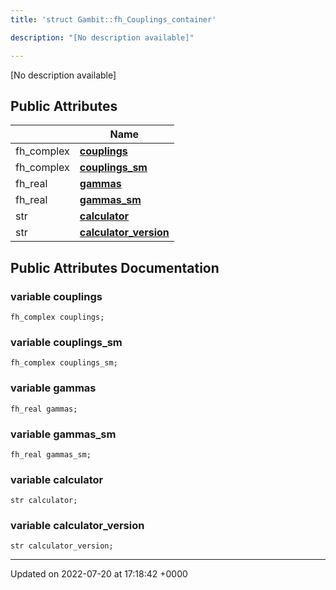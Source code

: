 ```yaml
---
title: 'struct Gambit::fh_Couplings_container'

description: "[No description available]"

---
```









[No description available]

## Public Attributes

|                | Name           |
| -------------- | -------------- |
| fh_complex | **[couplings](/documentation/code/classes/structgambit_1_1fh__couplings__container/#variable-couplings)**  |
| fh_complex | **[couplings_sm](/documentation/code/classes/structgambit_1_1fh__couplings__container/#variable-couplings-sm)**  |
| fh_real | **[gammas](/documentation/code/classes/structgambit_1_1fh__couplings__container/#variable-gammas)**  |
| fh_real | **[gammas_sm](/documentation/code/classes/structgambit_1_1fh__couplings__container/#variable-gammas-sm)**  |
| str | **[calculator](/documentation/code/classes/structgambit_1_1fh__couplings__container/#variable-calculator)**  |
| str | **[calculator_version](/documentation/code/classes/structgambit_1_1fh__couplings__container/#variable-calculator-version)**  |

## Public Attributes Documentation

### variable couplings

```
fh_complex couplings;
```


### variable couplings_sm

```
fh_complex couplings_sm;
```


### variable gammas

```
fh_real gammas;
```


### variable gammas_sm

```
fh_real gammas_sm;
```


### variable calculator

```
str calculator;
```


### variable calculator_version

```
str calculator_version;
```


-------------------------------

Updated on 2022-07-20 at 17:18:42 +0000